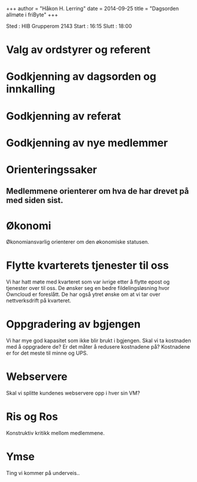 +++
author = "Håkon H. Lerring"
date = 2014-09-25
title = "Dagsorden allmøte i friByte"
+++

Sted : HIB Grupperom 2143 Start : 16:15 Slutt : 18:00

# Valg av ordstyrer og referent

# Godkjenning av dagsorden og innkalling

# Godkjenning av referat

# Godkjenning av nye medlemmer

# Orienteringssaker

## Medlemmene orienterer om hva de har drevet på med siden sist.

# Økonomi

Økonomiansvarlig orienterer om den økonomiske statusen.

# Flytte kvarterets tjenester til oss

Vi har hatt møte med kvarteret som var ivrige etter å flytte epost og
tjenester over til oss. De ønsker seg en bedre fildelingsløsning hvor
Owncloud er foreslått. De har også ytret ønske om at vi tar over
nettverksdrift på kvarteret.

# Oppgradering av bgjengen

Vi har mye god kapasitet som ikke blir brukt i bgjengen. Skal vi ta
kostnaden med å oppgradere de? Er det måter å redusere kostnadene på?
Kostnadene er for det meste til minne og UPS.

# Webservere

Skal vi splitte kundenes webservere opp i hver sin VM?

# Ris og Ros

Konstruktiv kritikk mellom medlemmene.

# Ymse

Ting vi kommer på underveis..
